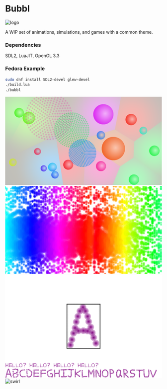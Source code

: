# Bubbl
![logo](images/logo.gif)

A WIP set of animations, simulations, and games with a common theme.

### Dependencies
SDL2, LuaJIT, OpenGL 3.3

### Fedora Example
```bash
sudo dnf install SDL2-devel glew-devel
./build.lua
./bubbl
```

![elastic](images/elastic.png)
![rainbow](images/rainbow.png)
![svgeditor](images/svgeditor.png)
![swirl](images/swirl.gif)
